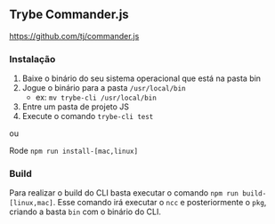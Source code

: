 ## Trybe Commander.js
https://github.com/tj/commander.js

### Instalação
1. Baixe o binário do seu sistema operacional que está na pasta bin
2. Jogue o binário para a pasta `/usr/local/bin`
    - ex: `mv trybe-cli /usr/local/bin`
3. Entre um pasta de projeto JS
4. Execute o comando `trybe-cli test`

ou

Rode `npm run install-[mac,linux]`
### Build

Para realizar o build do CLI basta executar o comando `npm run build-[linux,mac]`. Esse comando irá executar o `ncc` e posteriormente o `pkg`, criando a basta `bin` com o binário do CLI.